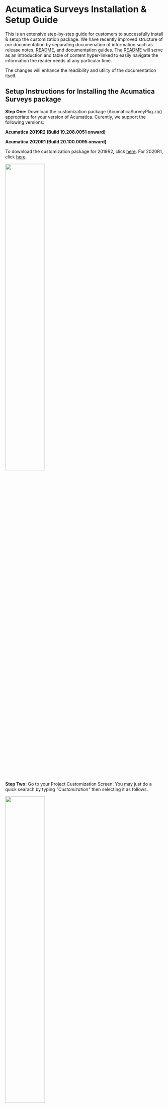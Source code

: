# Acumatica Surveys Installation & Setup Guide #

This is an extensive step-by-step guide for customers to successfully install & setup the customization package. We have recently improved structure of our documentation by separating documenation of information such as release notes, [README](https://github.com/Acumatica/Acumatica-Surveys/blob/master/README.md), and documentation guides.  The [README](https://github.com/Acumatica/Acumatica-Surveys/blob/master/README.md) will serve as an introduction and table of content hyper-linked to easily navigate the information the reader needs at any particular time.

The changes will enhance the readibility and utility of the documentation itself.

## Setup Instructions for Installing the Acumatica Surveys package

**Step One:** Download the customization package (AcumaticaSurveyPkg.zip) appropriate for your version of Acumatica.  Curently, we support the following versions:

**Acumatica 2019R2 (Build 19.208.0051 onward)**

**Acumatica 2020R1 (Build 20.100.0095 onward)**

To download the customization package for 2019R2, click [here](https://github.com/Acumatica/Acumatica-Surveys/tree/2019R2).  For 2020R1, click [here](https://github.com/Acumatica/Acumatica-Surveys/tree/2020R1).

<img src="/docs/images/SS1-DownloadPackage.PNG" height="50%" width="50%">

**Step Two:** Go to your Project Customization Screen. You may just do a quick searach by typing *"Customization"* then selecting it as follows.

<img src="/docs/images/SS0-CustomizationProjects.PNG" height="50%" width="50%">

**Step Three:** Upload & import the package you downloaded to your **Acumatica 2019R2** instance by clicking on the *Customization* menu which you will now find in the upper-righthand of the Acumatica application.  Then select **Manage Customizations** from the drop down list as illustrated below.

<img src="/docs/images/SS1-ImportCustPackage.PNG" height="50%" width="50%">

Next, click on the **Import** tab and select *"Import New Project"* from the dropdown list as shown below.

<img src="/docs/images/SS2-ImportNewProject.PNG" height="50%" width="50%">

Then click on **Choose File** to open up the *File Manager* to select the **Acumatic Surveys** package.

<img src="/docs/images/SS2-UploadPackage.PNG" height="50%" width="50%">

**Step Four:** After the package is uploaded, you will need to publish it.  Select the package you just uploaded by clicking on its associated *checkbox* to the left and then click on the **Publish** tab to publish your package.  Once it's published, you are ready to create your fist Survey!

<img src="/docs/images/SS3-PublishPackage.PNG" height="50%" width="50%">



## Number Sequence Setup for your Surveys

Once the package is installed, you should see a new workspace called *“Surveys”* as shown here below.

<img src="/docs/images/Survey-Workspace.PNG" height="50%" width="50%">

Click on the *Survey Preferences menu* option.

**Survey preferences** - Surveys require a numbering sequence. Therefore, please set up a new number sequence called *“Survey ID”* and an *auto generating number,* such as: **SV10001**

<img src="/docs/images/SS4-SurveyPreferencesNumberingID.PNG" height="50%" width="50%">

Select the numbering sequence you created in the **Survey Preferences** *“Survey Numbering ID:”*
Surveys utilizes common *attributes* to create questions and answers. Therefore, please setup any new questions/answers as *attributes.*

After you have setup required attributes, you are now ready to create your first survey!



## Create a Survey

Click on Surveys in the workspace and click *Survey* under **Transactions.** 

<img src="/docs/images/SS4SurveyTransacationsSurvey.PNG" height="50%" width="50%">

The survey primary list screen **(SV2010PL)** loads with empty records. Click on the **+** to create a new survey which opens the new screen **SV201000**

<img src="/docs/images/SS4SurveyTransacationsSurvey2.PNG" height="50%" width="50%">

Specify the survey name and click *save* to generates a new auto sequence number. From the details tab, click **+** and add the new *attributes* as questions to this survey

<img src="/docs/images/SS5-CreateAttributesQuestions.PNG" height="50%" width="50%">

Next, specify the sort order sequence, if a question is required or mandatory for recipients to answer. 

From the **Recipients tab** click on the *“Add Recipients”* and select the employees who will participate in the survey.

<img src="/docs/images/SS5-RecipentsSelect2.PNG" height="50%" width="50%">

***Note: You need to ensure all employees are linked to the User profile and their user accounts are Sync’d with their mobile phones and that they are able to use the Acumatica Mobile application***

## Demo Survey

A new feature we added recently (September 2020) will allow you to create a "Demo Survey" or sample which you can modify as necessary.  This new feature provides you a starting point, rather than starting from scratch.

Under Survey Preferences, you will now see a Create Demo Suvey Tab.

<img src="/docs/images/DemoSurveyCreate-S01.PNG" height="50%" width="50%">

Clicking on the Tab will create a sample wellness survey, called "COVID-19 Wellness Survey" as shown below:

<img src="/docs/images/DemoSurveyCreate-S02.PNG" height="50%" width="50%">

The sample questions are reflected in the attributes you can see here:

<img src="/docs/images/DemoSurveyCreate-S03.PNG" height="50%" width="50%">

## Send 


From the “Surveys” workspace, click “Send Survey” to process and activate the survey and send *Push Notifications* to mobile phones.

<img src="/docs/images/SS5-ProcessSendSurvey.PNG" height="50%" width="50%">

Next, click on the magnifying glass icon to search for your survey and select it.

<img src="/docs/images/SS5-SendSurveySelectID2.PNG" height="50%" width="50%">

Then Send your Survey and wait for your responses.

<img src="/docs/images/SS5-SendSurveySend2.PNG" height="50%" width="50%">

***Please note: you have to sync your device by connecting before sending surveys. Only registered mobile phones will receive the push notification, others will error out.***

Those records will be activated for survey responses with status as “New” and those who receive the push notification will have records with a status of “Sent.”

Users can select specific recipients from the list or click **SEND ALL.** Selected records could be also be sent with the “SEND” option.

## Adminstration/Maintenance of Surveys (Process Survey Menu)

Now that you have created a survey and sent it out, you have additional functionality to manage & maintain your surveys.  This new functionality provides more *options* which we added in phase 2 our our community development efforts. You will find these new options in the **Actions** dropdown box under the Processing Survey page ( including *Send New, Remind Un-Answered, Expire Un-Answered, and ALL (New, Remind, Expire).

<img src="/docs/images/ProcessSurveyActionDropDown-SS02.PNG" height="50%" width="50%">

The new actions are defined as follows:

**Send New:** Process the selected Survey as a "new" survey for your recipients - even if it has been sent out previously or has been expired.

**Remind Un-Answered:** Send out a reminder to all the recipients who have not responded to a selected survey.

**Expired Un-Answered:** Expire all the "unswered" or unresponsive surveys that recipients have failed to complete for a particular survey.

**All (New, Remind, Expire):** This action will first check to see if any surveys in the collector have been set in the future to be expired and expire/cancel them.  Next, it will then will check to see if there are any active collectors/Surveys. If so, it will send a reminder to the recipients.  Lastly, after processing the former two actions, if none of the condtions exist, it will send a new survey to recipients.

*It is important to understand the concept of Collectors vs Surveys:  A Survey defines the questions that are going to be asked.  A Collector is the entity that answers are attached or instances of survey answers.*

**Note:** You may *expire* a given survey automatically at a specific time by setting the **Expire After** option which you will find below the **Actions** option. You can do this down to the minute.

## Using Automation Schedules in Acumatica to Set the Schedule Frequency & Duration ##
The ability to schedule surveys are an important feature to automate when surveys are sent out and the frequency that occur. You can easily levarage the built-in Acumatica Automation Schedule engine.

To create a scheudule for a survey, enter **Schedule** in the *Search* field and select **Automation Schedules** as depicted in the screenshot below.

<img src="/docs/images/SS1-AutomationSchedules.PNG" height="50%" width="50%">

Then enter the text for the description field for the new schedule and choose the start date.

<img src="/docs/images/SS3-AutomationSchedulesStartDate.PNG" height="50%" width="50%">

Afterwards, click on the **Schedule tab** and choose the time you would like the survey to be sent as shown below.

<img src="/docs/images/SS4-AutomationSchedulesStartTime.PNG" height="50%" width="50%">

In the Schedule tab shown above, you can also set the frequency: *hourly, daily, and monthly.* You can set other parameters as well, such as whether your schedule expires and when.  No need to go into any detail here, since the interface is standard & intuitive.

Once you have set up the schedule for a particular survey and saved it, you can view and montitor your schedules and adjust as necessary.

To view the statuses of any of the automated schedules, type in *Automation* in the search field and select **Automation Schedule Statuses* as shown in the sreenshot.

<img src="/docs/images/SS5-AutomationSchedulesStatus.PNG" height="50%" width="50%">

After clicking on the menu item, you will see all the *Automation Schedules.* Notice the example schedules at end of the tabulated list above.  You can see the surveys that have executed and the one created in our example that is pending to go out on 4/20/2020 at 8am.

Use the scheduling engine as it will save you time and energy in automating sending out schedules that are sent on a periodic basis.


## Survey Response
Recipients will receive notifications and can click on a link to login to the Acumatica mobile application on Android. Make sure that user install the latest version of the iOS mobile client as there was a problem wrapping survey question text that has since been resolved. The current version as of 13 May 2020 is 18.200.35 (1266) corrected the problem.

Upon clicking the survey, the user will need to click on **View Questions** and review all their survey questions and answer them. After answering, will select the back button **←**. 

For each employee user of the survey that you created, they should have a **Surveys** icon as shown in the screenshot below.

<img src="/docs/images/MobileSS-1.jpeg" height="25%" width="25%"> 

The user may need to scroll down to find the icon or they can simply click the ellipse **[...]** - the *three dots* or the three stacked lines to access the menu option depending on the mobile operating system. 

<img src="/docs/images/MobileSS-2.jpeg" height="25%" width="25%">

After the user selects the **Surveys** application icon, they will see a screen similar to this one below.

<img src="/docs/images/MobileSS-3.png" height="25%" width="25%">

Each survey has a status, indicating a surveys current status and whether any action is required of the user.  When a user has completed a specific survey in thier list, the status will change from *“Awaiting Response”* to *“Responded”.*  In the screenshot above, you can see the user has *responded* to all of his surveys, except the one at the bottom of the screen.

For the user to start answering questions, they will need to select the survey with the status, *Awaiting Response*. Then subsequently select, *View Questions*.

<img src="/docs/images/MobileSS-0.jpeg" height="25%" width="25%">

The survey questions they need to answer & complete in our example are listed as follows.

<img src="/docs/images/MobileSS-4.png" height="25%" width="25%"> 

In the case of selecting the question asking them about temperature, we constrain the choices using radio buttons in our example. Of course, you can choice a drop-down list or allow them to enter the value freely.

<img src="/docs/images/MobileSS-5.png" height="25%" width="25%"> 

After answering all the required questions of the survey, the user will need to send it. Simply completing each of the questions does not send the survey. They complete the process by simply clicking on the **"paper airplane" icon** as shown below.

<img src="/docs/images/MobileSS-6.png" height="25%" width="25%">

Once sent, they are done until the next survey arrives.

## Suvey Dashboards ##
What's the point of a survey without metrics to meaure?  So yes, we built a beautiful dashboard which you can of course customize yourself to suit you needs.

In Acumatica on the web, we have a default dashboard as shown below.

<img src="/docs/images/DashboardSS-1.PNG" height="50%" width="50%">

and in the mobile application it renders as follows.

<img src="/docs/images/MobileDashboardSS-1.jpg" height="25%" width="25%">

So yes, some eye-candy for you visual and analytical folks out there.

## Using Business Events (draft section)

A business event is a data change or a set of conditions checked for on a schedule. 

It may include the following information:

- The general information about the business event (such as its name and type)
- The trigger conditions of the business event
- The schedule of the business event (if the conditions of the business event are checked for on a schedule)
- The generic inquiry parameters (if any parameter values have been specified for the business event)
- The email notification templates (if the business event has email notification templates as subscribers)

For our example scenario, we are interested in creating a *Business Event* & *email Notification* that is sent to the survey respondent's manager when they their employee reports symptoms such as a temperature that is not normal.

First, before creating the *Business Event*, we need to create a **Generic Inquiry** which returns a *Results Grid* with the survey data records with the "COVTEMP_Attributes" field/attribute that subsequently is used to "trigger" the business event when the condition we set is met.

To navigate to the *Generic Inquiry* screen, just type in *Generic* in **Search** and click on *Generic Inquiry* under Customization **Profiles** as illustrated below.

<img src="/docs/images/SS1-GITempMonitor0.PNG" height="50%" width="50%">

Next type in the name of your generic inquiry (TempMonitor) and click on the *checkbox* below the name you just entered to make it visible to the UI.

<img src="/docs/images/SS1-GITempMonitor1.PNG" height="50%" width="50%">

Then add the SurveyCollector Table.  You can search for it by typing "Survey" and then select it to include it in your generic inquiry.


<img src="/docs/images/SS1-GITempMonitor2.PNG" height="50%" width="50%">

After selecting the table, it will display as follows.

<img src="/docs/images/SS1-GITempMonitor3.PNG" height="50%" width="50%">

Next save your GI and then select the Results Grid tab to make sure it returns the data you will be needing.  As you can see from the screenshot below that the Temperature field we need is present, **COVTEMP_Attributes** which will be used to trigger our Business Event.

<img src="/docs/images/SS1-GITempMonitor4.PNG" height="50%" width="50%">

Now it's time to create our Business Event.

To configure the Acumatica to use a *business event process* to trigger an email notification, navigate to the **Business Events** form by typing Business Events in the search field.  

<img src="/docs/images/SS1-BusinessEventsSearch.PNG" height="50%" width="50%">

You can define a business event that relates to this business event process - in our case, Acumtica Surveys related processes - that instructs the system to perform an action or multiple actions in Acumatica itself. 

After navigating to the **Business Events**, form, click the "+" sign to create a new business event.

<img src="/docs/images/SS2-BusinessEventsNew.PNG" height="50%" width="50%">

You can create a business event that is triggered by a change to a specific *record change* for *survey responses* as an example. One that notifies the the company that one of thier employees has specific symptoms, such as a high temperature.

<img src="/docs/images/SS2-BusinessEventsNew2.PNG" height="50%" width="50%">

We will use our Generic Inquiry we created earlier for our *Event ID*. Just type in the the first part of the name of the GI in *Event ID* field search, *"Temp"* and select it.

<img src="/docs/images/SS2-BusinessEventsNew0.PNG" height="50%" width="50%">

You can see that the Screen Name & Screen ID were filled in for you and we are ready to add our trigger that fires our business event.  

<img src="/docs/images/SS2-BusinessEventsNew3.PNG" height="50%" width="50%">

Now we can build our trigger conditions that fire the event when survey respondent records a temperature is "not normal".


To do this, you simply choose the values for *Operation*, *Table Name*, *Field Name*, *Condition* as displayed below and save it.

<img src="/docs/images/SS2-BusinessEventsNew4.PNG" height="50%" width="50%">

You can now add a notification to the Business Event, such as an eMail Notification, Mobile Push, and Mobile SMS subcribers. This can be done by clicking on the Subscriber tab as shown below.

<img src="/docs/images/SS2-BusinessEventsNewSubscriber.PNG" height="50%" width="50%">

For more information on *Business Events*, click on the following links:

**[Business Events Help Topic](https://help-2019r2.acumatica.com/(W(1))/Help?ScreenId=ShowWiki&pageid=920e13d8-387c-404f-8b33-c200ac66df98)**

**[Mobile Notifications and Business Events Video](https://youtu.be/lCQhZwcOays)**
